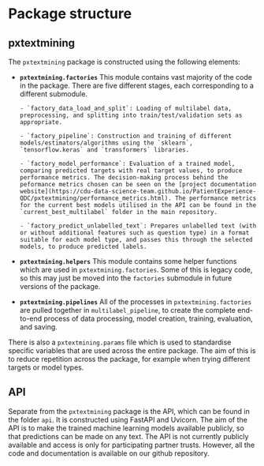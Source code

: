 # Package structure

## pxtextmining

The `pxtextmining` package is constructed using the following elements:

- **`pxtextmining.factories`**
This module contains vast majority of the code in the package. There are five different stages, each corresponding to a different submodule.

      - `factory_data_load_and_split`: Loading of multilabel data, preprocessing, and splitting into train/test/validation sets as appropriate.

      - `factory_pipeline`: Construction and training of different models/estimators/algorithms using the `sklearn`, `tensorflow.keras` and `transformers` libraries.

      - `factory_model_performance`: Evaluation of a trained model, comparing predicted targets with real target values, to produce performance metrics. The decision-making process behind the peformance metrics chosen can be seen on the [project documentation website](https://cdu-data-science-team.github.io/PatientExperience-QDC/pxtextmining/performance_metrics.html). The performance metrics for the current best models utilised in the API can be found in the `current_best_multilabel` folder in the main repository.

      - `factory_predict_unlabelled_text`: Prepares unlabelled text (with or without additional features such as question type) in a format suitable for each model type, and passes this through the selected models, to produce predicted labels.

- **`pxtextmining.helpers`**
This module contains some helper functions which are used in `pxtextmining.factories`. Some of this is legacy code, so this may just be moved into the `factories` submodule in future versions of the package.

- **`pxtextmining.pipelines`**
All of the processes in `pxtextmining.factories` are pulled together in `multilabel_pipeline`, to create the complete end-to-end process of data processing, model creation, training, evaluation, and saving.

There is also a `pxtextmining.params` file which is used to standardise specific variables that are used across the entire package. The aim of this is to reduce repetition across the package, for example when trying different targets or model types.

## API

Separate from the `pxtextmining` package is the API, which can be found in the folder `api`. It is constructed using FastAPI and Uvicorn. The aim of the API is to make the trained machine learning models available publicly, so that predictions can be made on any text. The API is not currently publicly available and access is only for participating partner trusts. However, all the code and documentation is available on our github repository.
